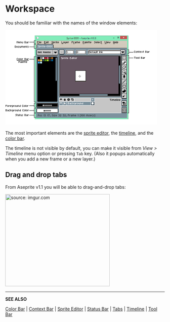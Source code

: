 # Workspace

You should be familiar with the names of the window elements:

![Workspace Screenshot](workspace/screen.png)

The most important elements are the
[sprite editor](sprite-editor.md), the
[timeline](timeline.md), and the [color bar](color-bar.md).

The timeline is not visible by default, you can make it visible from
*View > Timeline* menu option or pressing `Tab` key. (Also it popups
automatically when you add a new frame or a new layer.)

## Drag and drop tabs

From Aseprite v1.1 you will be able to drag-and-drop tabs:

<p><a href="http://imgur.com/WiXPPgg"><img class="img-responsive" width="330" height="291" src="http://i.imgur.com/WiXPPgg.gif" title="source: imgur.com" /></a></p>

---

**SEE ALSO**

[Color Bar](color-bar.md) |
[Context Bar](context-bar.md) |
[Sprite Editor](sprite-editor.md) |
[Status Bar](status-bar.md) |
[Tabs](tabs.md) |
[Timeline](timeline.md) |
[Tool Bar](tool-bar.md)
